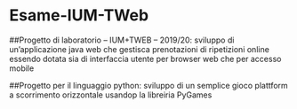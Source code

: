 # Esame-IUM-TWeb
##Progetto di laboratorio – IUM+TWEB – 2019/20:
sviluppo di un’applicazione java web che gestisca prenotazioni di ripetizioni online
essendo dotata sia di interfaccia utente per browser web che per accesso mobile

##Progetto per il linguaggio python:
sviluppo di un semplice gioco plattform a scorrimento orizzontale usandop la libreiria PyGames
